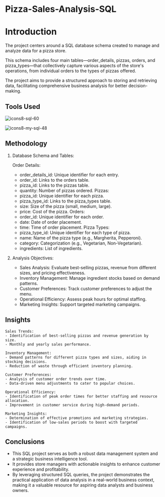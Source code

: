 # Pizza-Sales-Analysis-SQL


# Introduction

The project centers around a SQL database schema created to manage and analyze data for a pizza store. 

This schema includes four main tables—order_details, pizzas, orders, and pizza_types—that collectively capture various aspects of the store's operations, from individual orders to the types of pizzas offered. 

The project aims to provide a structured approach to storing and retrieving data, facilitating comprehensive business analysis for better decision-making.


## Tools Used

![icons8-sql-60](https://github.com/user-attachments/assets/490c54d8-b924-4e7d-9ed4-cbce12db7c6a)

![icons8-my-sql-48](https://github.com/user-attachments/assets/7aa37b4b-890f-4039-bf5f-7948bcda1199)


## Methodology

1. Database Schema and Tables:

    Order Details:
    - order_details_id: Unique identifier for each entry.
    - order_id: Links to the orders table.
    - pizza_id: Links to the pizzas table.
    - quantity: Number of pizzas ordered.
    Pizzas:
    - pizza_id: Unique identifier for each pizza.
    - pizza_type_id: Links to the pizza_types table.
    - size: Size of the pizza (small, medium, large).
    - price: Cost of the pizza.
    Orders:
    - order_id: Unique identifier for each order.
    - date: Date of order placement.
    - time: Time of order placement.
    Pizza Types:
    - pizza_type_id: Unique identifier for each type of pizza.
    - name: Name of the pizza type (e.g., Margherita, Pepperoni).
    - category: Categorization (e.g., Vegetarian, Non-Vegetarian).
    - ingredients: List of ingredients.

2. Analysis Objectives:

    - Sales Analysis: Evaluate best-selling pizzas, revenue from different sizes, and pricing effectiveness.
    - Inventory Management: Manage ingredient stocks based on demand patterns.
    - Customer Preferences: Track customer preferences to adjust the menu.
    - Operational Efficiency: Assess peak hours for optimal staffing.
    - Marketing Insights: Support targeted marketing campaigns.






## Insights

    Sales Trends:
    - Identification of best-selling pizzas and revenue generation by size.
    - Monthly and yearly sales performance.

    Inventory Management:
    - Demand patterns for different pizza types and sizes, aiding in stocking decisions.
    - Reduction of waste through efficient inventory planning.

    Customer Preferences:
    - Analysis of customer order trends over time.
    - Data-driven menu adjustments to cater to popular choices.

    Operational Efficiency:
    - Identification of peak order times for better staffing and resource allocation.
    - Improvement in customer service during high-demand periods.

    Marketing Insights:
    - Determination of effective promotions and marketing strategies.
    - Identification of low-sales periods to boost with targeted campaigns.



## Conclusions

- This SQL project serves as both a robust data management system and a strategic business intelligence tool. 
- It provides store managers with actionable insights to enhance customer experience and profitability. 
- By leveraging structured SQL queries, the project demonstrates the practical application of data analysis in a real-world business context, making it a valuable resource for aspiring data analysts and business owners.



